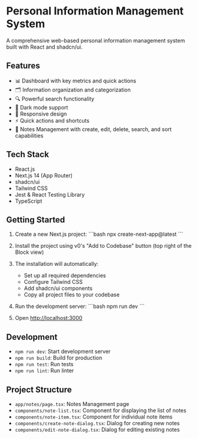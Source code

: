 # Personal Information Management System

A comprehensive web-based personal information management system built with React and shadcn/ui.

## Features

- 📊 Dashboard with key metrics and quick actions
- 🗂️ Information organization and categorization
- 🔍 Powerful search functionality
- 🌙 Dark mode support
- 📱 Responsive design
- ⚡ Quick actions and shortcuts
- 📝 Notes Management with create, edit, delete, search, and sort capabilities

## Tech Stack

- React.js
- Next.js 14 (App Router)
- shadcn/ui
- Tailwind CSS
- Jest & React Testing Library
- TypeScript

## Getting Started

1. Create a new Next.js project:
\`\`\`bash
npx create-next-app@latest
\`\`\`

2. Install the project using v0's "Add to Codebase" button (top right of the Block view)

3. The installation will automatically:
   - Set up all required dependencies
   - Configure Tailwind CSS
   - Add shadcn/ui components
   - Copy all project files to your codebase

4. Run the development server:
\`\`\`bash
npm run dev
\`\`\`

5. Open [http://localhost:3000](http://localhost:3000)

## Development

- `npm run dev`: Start development server
- `npm run build`: Build for production
- `npm run test`: Run tests
- `npm run lint`: Run linter

## Project Structure

- `app/notes/page.tsx`: Notes Management page
- `components/note-list.tsx`: Component for displaying the list of notes
- `components/note-item.tsx`: Component for individual note items
- `components/create-note-dialog.tsx`: Dialog for creating new notes
- `components/edit-note-dialog.tsx`: Dialog for editing existing notes

